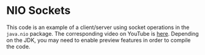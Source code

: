 # NIO Sockets
This code is an example of a client/server using socket operations in the `java.nio` package. The corresponding video on
YouTube is [here](https://youtu.be/h76n2R4HRts). Depending on the JDK, you may need to enable preview features in order
to compile the code.
